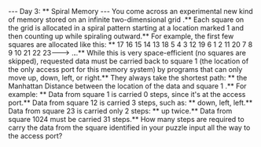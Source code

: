 --- Day 3: ** Spiral Memory ---
You come across an experimental new kind of memory stored on an
infinite two-dimensional grid
.**
Each square on the grid is allocated in a spiral pattern starting at a location marked
1
and then counting up while spiraling outward.** For example, the first few squares are allocated like this: **
17  16  15  14  13
18   5   4   3  12
19   6   1   2  11
20   7   8   9  10
21  22  23---> .**.**.**
While this is very space-efficient (no squares are skipped), requested data must be carried back to square
1
(the location of the only access port for this memory system) by programs that can only move up, down, left, or right.** They always take the shortest path: ** the
Manhattan Distance
between the location of the data and square
1
.**
For example: **
Data from square
1
is carried
0
steps, since it's at the access port.**
Data from square
12
is carried
3
steps, such as: ** down, left, left.**
Data from square
23
is carried only
2
steps: ** up twice.**
Data from square
1024
must be carried
31
steps.**
How many steps
are required to carry the data from the square identified in your puzzle input all the way to the access port?
